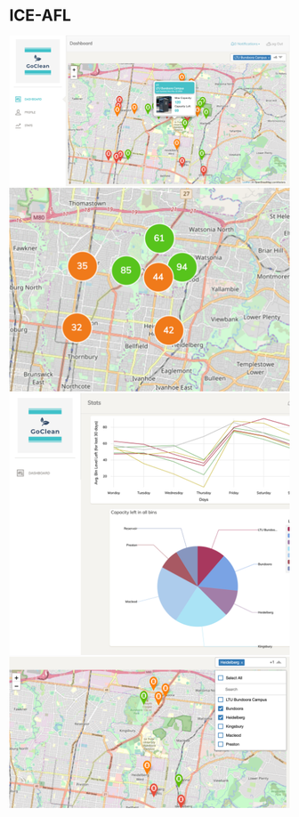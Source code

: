 # ICE-AFL

![alt text](https://github.com/rpsr15/itp-project/blob/master/img/pr1.png)
![alt text](https://github.com/rpsr15/itp-project/blob/master/img/pr2.png)
![alt text](https://github.com/rpsr15/itp-project/blob/master/img/pr3.png)
![alt text](https://github.com/rpsr15/itp-project/blob/master/img/pr4.png)
